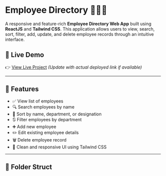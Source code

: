 # Employee Directory 🧑‍💼📁

A responsive and feature-rich **Employee Directory Web App** built using **ReactJS** and **Tailwind CSS**. This application allows users to view, search, sort, filter, add, update, and delete employee records through an intuitive interface.

## 🔗 Live Demo

👉 [View Live Project](https://employee-directory-teal.vercel.app/) *(Update with actual deployed link if available)*

---

## 📌 Features

- ✅ View list of employees
- 🔍 Search employees by name
- 🧮 Sort by name, department, or designation
- 🔃 Filter employees by department
- ➕ Add new employee
- ✏️ Edit existing employee details
- 🗑️ Delete employee record
- 💅 Clean and responsive UI using Tailwind CSS

---

## 📁 Folder Struct

